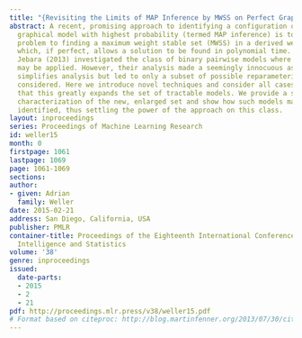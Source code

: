 ```yaml
---
title: "{Revisiting the Limits of MAP Inference by MWSS on Perfect Graphs}"
abstract: A recent, promising approach to identifying a configuration of a discrete
  graphical model with highest probability (termed MAP inference) is to reduce the
  problem to finding a maximum weight stable set (MWSS) in a derived weighted graph,
  which, if perfect, allows a solution to be found in polynomial time.  Weller and
  Jebara (2013) investigated the class of binary pairwise models where this method
  may be applied. However, their analysis made a seemingly innocuous assumption which
  simplifies analysis but led to only a subset of possible reparameterizations being
  considered. Here we introduce novel techniques and consider all cases, demonstrating
  that this greatly expands the set of tractable models. We provide a simple, exact
  characterization of the new, enlarged set and show how such models may be efficiently
  identified, thus settling the power of the approach on this class.
layout: inproceedings
series: Proceedings of Machine Learning Research
id: weller15
month: 0
firstpage: 1061
lastpage: 1069
page: 1061-1069
sections: 
author:
- given: Adrian
  family: Weller
date: 2015-02-21
address: San Diego, California, USA
publisher: PMLR
container-title: Proceedings of the Eighteenth International Conference on Artificial
  Intelligence and Statistics
volume: '38'
genre: inproceedings
issued:
  date-parts:
  - 2015
  - 2
  - 21
pdf: http://proceedings.mlr.press/v38/weller15.pdf
# Format based on citeproc: http://blog.martinfenner.org/2013/07/30/citeproc-yaml-for-bibliographies/
---
```

